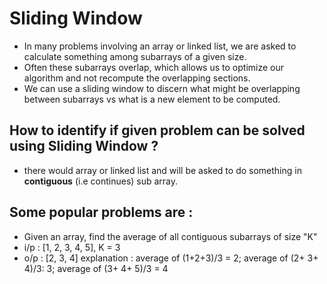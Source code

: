 # Sliding Window

- In many problems involving an array or linked list, we are asked to calculate something among subarrays of a given size.
- Often these subarrays overlap, which allows us to optimize our algorithm and not recompute the overlapping sections.
- We can use a sliding window to discern what might be overlapping between subarrays vs what is a new element to be computed.

## How to identify if given problem can be solved using Sliding Window ?

- there would array or linked list and will be asked to do something in **contiguous** (i.e continues) sub array.

## Some popular problems are :

- Given an array, find the average of all contiguous subarrays of size "K"
- i/p : [1, 2, 3, 4, 5], K = 3
- o/p : [2, 3, 4]
  explanation : average of (1+2+3)/3 = 2; average of (2+ 3+ 4)/3: 3; average of (3+ 4+ 5)/3 = 4
